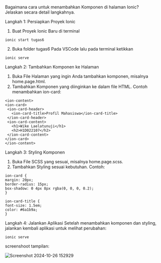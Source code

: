 Bagaimana cara untuk menambahkan Komponen di halaman Ionic? Jelaskan secara detail langkahnya.

 Langkah 1: Persiapkan Proyek Ionic
1.	Buat Proyek Ionic Baru di terminal
```
ionic start tugas6
```   
2.	Buka folder tugas6 Pada VSCode lalu pada terminal ketikkan
   ```
ionic serve
```

 Langkah 2: Tambahkan Komponen ke Halaman
1.	Buka File Halaman yang ingin Anda tambahkan komponen, misalnya home.page.html.
2.	Tambahkan Komponen yang diinginkan ke dalam file HTML. Contoh menambahkan ion-card:
   ```
<ion-content>
  <ion-card>
    <ion-card-header>
      <ion-card-title>Profil Mahasiswa</ion-card-title>
    </ion-card-header>
    <ion-card-content>
      <h1>Wike Laelatunuji</h1>
      <h2>H1D022107</h2>
    </ion-card-content>
  </ion-card>
</ion-content>
```
Langkah 3: Styling Komponen
1.	Buka File SCSS yang sesuai, misalnya home.page.scss.
2.	Tambahkan Styling sesuai kebutuhan. Contoh:
   ```
ion-card {
  margin: 20px;
  border-radius: 15px;
  box-shadow: 0 4px 8px rgba(0, 0, 0, 0.2);
}

ion-card-title {
  font-size: 1.5em;
  color: #6a1b9a;
}
```

Langkah 4: Jalankan Aplikasi
Setelah menambahkan komponen dan styling, jalankan kembali aplikasi untuk melihat perubahan:
```
ionic serve
```

screenshoot tampilan:

![Screenshot 2024-10-26 152929](https://github.com/user-attachments/assets/fcd810c4-c164-430c-a94e-5f979337dc7a)


